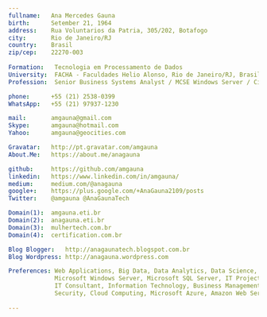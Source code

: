 ```yaml
---
fullname:   Ana Mercedes Gauna
birth:      Setember 21, 1964
address:    Rua Voluntarios da Patria, 305/202, Botafogo
city:       Rio de Janeiro/RJ
country:    Brasil
zip/cep:    22270-003
 
Formation:   Tecnologia em Processamento de Dados 
University:  FACHA - Faculdades Helio Alonso, Rio de Janeiro/RJ, Brasil, concluido em 2003
Profession:  Senior Business Systems Analyst / MCSE Windows Server / Cisco CCNA2

phone:      +55 (21) 2538-0399 
WhatsApp:   +55 (21) 97937-1230

mail:       amgauna@gmail.com
Skype:      amgauna@hotmail.com
Yahoo:      amgauna@geocities.com

Gravatar:   http://pt.gravatar.com/amgauna
About.Me:   https://about.me/anagauna

github:     https://github.com/amgauna
linkedin:   https://www.linkedin.com/in/amgauna/
medium:     medium.com/@anagauna
google+:    https://plus.google.com/+AnaGauna2109/posts
Twitter:    @amgauna @AnaGaunaTech

Domain(1):  amgauna.eti.br
Domain(2):  anagauna.eti.br
Domain(3):  mulhertech.com.br
Domain(4):  certification.com.br

Blog Blogger:   http://anagaunatech.blogspot.com.br
Blog Wordpress: http://anagauna.wordpress.com

Preferences: Web Applications, Big Data, Data Analytics, Data Science,  Computer Science, 
             Microsoft Windows Server, Microsoft SQL Server, IT Projects Management, PMI, ITIL, 
             IT Consultant, Information Technology, Business Management, Business Intelligence,
             Security, Cloud Computing, Microsoft Azure, Amazon Web Server (AWS), SQL Server, etc
             
---
```

